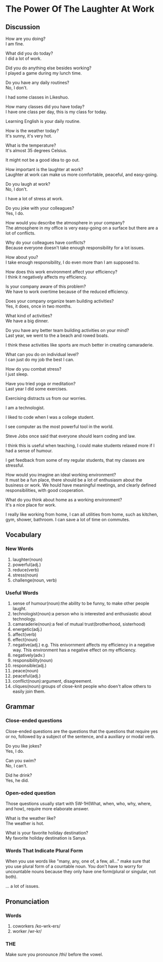 # The Power Of The Laughter At Work
## Discussion	
How are you doing?  
I am fine.  

What did you do today?  
I did a lot of work.  

Did you do anything else besides working?  
I played a game during my lunch time.  

Do you have any daily routines?  
No, I don't.  

I had some classes in Likeshuo.  

How many classes did you have today?  
I have one class per day, this is my class for today.  

Learning English is your daily routine.  

How is the weather today?  
It's sunny, it's very hot.  

What is the temperature?  
It's almost 35 degrees Celsius.  

It might not be a good idea to go out.  

How important is the laughter at work?  
Laughter at work can make us more comfortable, peaceful, and easy-going. 

Do you laugh at work?  
No, I don't.  

I have a lot of stress at work.  

Do you joke with your colleagues?  
Yes, I do.  

How would you describe the atmosphere in your company?  
The atmosphere in my office is very easy-going on a surface but there are a lot of conflicts.  

Why do your colleagues have conflicts?  
Because everyone doesn't take enough responsibility for a lot issues.  

How about you?  
I take enough responsibility, I do even more than I am supposed to.  

How does this work environment affect your efficiency?  
I think it negatively affects my efficiency.  

Is your company aware of this problem?  
We have to work overtime because of the reduced efficiency.  

Does your company organize team building activities?  
Yes, it does, once in two months.  

What kind of activities?  
We have a big dinner.  

Do you have any better team building activities on your mind?  
Last year, we went to the a beach and rowed boats.  

I think these activities like sports are much better in creating camaraderie.  

What can you do on individual level?  
I can just do my job the best I can.  

How do you combat stress?  
I just sleep.  

Have you tried yoga or meditation?  
Last year I did some exercises.  

Exercising distracts us from our worries.  

I am a technologist.  

I liked to code when I was a college student.  

I see computer as the most powerful tool in the world.  

Steve Jobs once said that everyone should learn coding and law.  

I think this is useful when teaching, I could make students relaxed more if I had a sense of humour.  

I get feedback from some of my regular students, that my classes are stressful.  

How would you imagine an ideal working environment?  
It must be a fun place, there should be a lot of enthusiasm about the business or work. We hould have meaningful meetings, and clearly defined responsibilities, with good cooperation.    

What do you think about home as a working environment?  
It's a nice place for work. 

I really like working from home, I can all utilities from home, such as kitchen, gym, shower, bathroom. I can save a lot of time on commutes.   

## Vocabulary
### New Words
1. laughter(noun)
1. powerful(adj.)
1. reduce(verb)
1. stress(noun)
1. challenge(noun, verb)

### Useful Words
1. sense of humour(noun):the ability to be funny, to make other people laught.
1. technologist(noun):a person who is interested and enthusiastic about technology.
1. camaraderie(noun):a feel of mutual trust(brotherhood, sisterhood)
1. energetic(adj.)
1. affect(verb)
1. effect(noun)
1. negative(adj.) e.g. This enivornment affects my efficiency in a negative way. This environment has a negative effect on my efficiency.
1. negatively(adv.)
1. responsibility(noun)
1. responsible(adj.)
1. peace(noun)
1. peaceful(adj.)
1. conflict(noun):argument, disagreement.
1. cliques(noun):groups of close-knit people who doen't allow others to easily join them.

## Grammar
### Close-ended questions
Close-ended questions are the questions that the questions that require yes or no, followed by a subject of the sentence, and a auxiliary or modal verb.  

Do you like jokes?  
Yes, I do.  

Can you swim?  
No, I can't.  

Did he drink?  
Yes, he did.  

### Open-eded question
Those questions usually start with 5W-1H(What, when, who, why, where, and how), require more elaborate answer.   

What is the weather like?  
The weather is hot.  

What is your favorite holiday destination?  
My favorite holiday destination is Sanya.  

### Words That Indicate Plural Form
When you use words like "many, any, one of, a few, all..." make sure that you use plural form of a countable noun. You don't have to worry for uncountable nouns because they only have one form(plural or singular, not both).  

... a lot of issues.  

## Pronunciation
### Words
1. coworkers /ko-wrk-ers/
1. worker /wr-kr/

### THE
Make sure you pronounce /thi/ before the vowel. 
